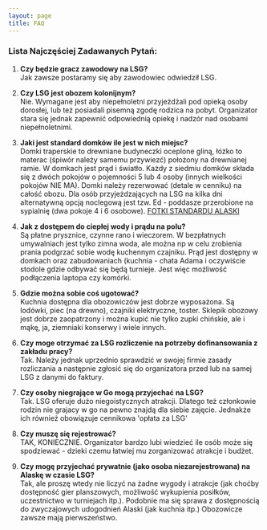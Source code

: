```yaml
---
layout: page
title: FAQ
---
```


### Lista Najczęściej Zadawanych Pytań:


1. <strong>Czy będzie gracz zawodowy na LSG?</strong><br>
Jak zawsze postaramy się aby zawodowiec odwiedził LSG.

2. <strong>Czy LSG jest obozem kolonijnym?</strong><br>
Nie. Wymagane jest aby niepełnoletni przyjeżdżali pod opieką osoby dorosłej, lub też posiadali pisemną zgodę rodzica na pobyt. Organizator stara się jednak zapewnić odpowiednią opiekę i nadzór nad osobami niepełnoletnimi. 

3. <strong>Jaki jest standard domków ile jest w nich miejsc?</strong><br>
Domki traperskie to drewniane budyneczki oceplone gliną, łóżko to materac (śpiwór należy samemu przywiezć) położony na drewnianej ramie. W domkach jest prąd i światło. Każdy z siedmiu domków składa się z dwóch pokojów o pojemności 5 lub 4 osoby (innych wielkości pokojów NIE MA). Domki należy rezerwować (detale w cenniku) na całość obozu. Dla osób przyjeżdzających na LSG na kilka dni alternatywną opcją noclegową jest tzw. Ed - poddasze przerobione na sypialnię (dwa pokoje 4 i 6 osobowe). 
[FOTKI STANDARDU ALASKI](http://www.alaska.sundar.pl/info.html)

4. <strong>Jak z dostępem do ciepłej wody i prądu na polu?</strong><br>
Są płatne prysznice, czynne rano i wieczorem. W bezpłatnych umywalniach jest tylko zimna woda, ale można np w celu zrobienia prania podgrzać sobie wodę kuchennym czajniku. Prąd jest dostępny w domkach oraz zabudowaniach (kuchnia - chata Adama i oczywiście stodole gdzie odbywać się będą turnieje. Jest więc możliwość podłączenia laptopa czy komórki. 

5. <strong>Gdzie można sobie coś ugotować?</strong><br>
Kuchnia dostępna dla obozowiczów jest dobrze wyposażona. Są lodówki, piec (na drewno), czajniki elektryczne, toster. Sklepik obozowy jest dobrze zaopatrzony i można kupić nie tylko zupki chińskie, ale i mąkę, ja, ziemniaki konserwy i wiele innych. 

6. <strong>Czy moge otrzymać za LSG rozliczenie na potrzeby dofinansowania z zakładu pracy?</strong><br>
Tak. Należy jednak uprzednio sprawdzić w swojej firmie zasady rozliczania a następnie zgłosić się do organizatora przed lub na samej LSG z danymi do faktury. 

7. <strong>Czy osoby niegrające w Go mogą przyjechać na LSG?</strong><br>
Tak. LSG oferuje dużo niegoistycznych atrakcji. Dlatego też członkowie rodzin nie grajacy w go na pewno znajdą dla siebie zajęcie. Jednakże ich również obowiązuje cennikowa 'opłata za LSG' 

8. <strong>Czy muszę się rejestrować?</strong><br>
TAK, KONIECZNIE. Organizator bardzo lubi wiedzieć ile osób może się spodziewać - dzieki czemu łatwiej mu zorganizować atrakcje i budżet. 

9. <strong>Czy mogę przyjechać prywatnie (jako osoba niezarejestrowana) na Alaskę w czasie LSG?</strong><br>
Tak, ale proszę wtedy nie liczyć na żadne wygody i atrakcje (jak choćby dostępność gier planszowych, możliwość wykupienia posiłków, uczestnictwo w turniejach itp.). Podobnie ma się sprawa z dostępnością do zwyczajowych udogodnień Alaski (jak kuchnia itp.) Obozowicze zawsze mają pierwszeństwo.
